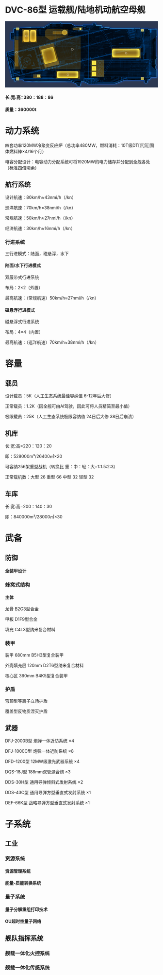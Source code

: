 # DVC-86型 运载舰/陆地机动航空母舰

![](https://github.com/NEANC/OUCDB/blob/master/%E5%8D%95%E4%BD%8D%E8%AE%BE%E5%AE%9A%E9%9B%86/%E6%97%A7%E6%97%B6%E4%BB%A3/%E5%9C%B0%E9%9D%A2/%E5%9B%BE%E5%BA%93/DCV-86%E5%9E%8B%20%E8%BF%90%E8%BD%BD%E8%88%B0.png "DVC-86型运载舰 平面图")

#### 长:宽:高=380：188：86
#### 质量：360000t

# 动力系统
四套功率120MW冷聚变反应炉（总功率480MW，燃料消耗：10T级DT[氘氚]固体燃料棒×4/16个月）

电容分配设计：电容动力分配系统可将1920MW的电力储存并分配到全舰各处（标准四倍囤余）

## 航行系统
设计航速：80km/h≈43nmi/h（/kn）

巡洋航速：70km/h≈38nmi/h（/kn）

常规航速：50km/h≈27nmi/h（/kn）

经济航速：30km/h≈16nmi/h（/kn）

### 行进系统
三行进模式：陆面，磁悬浮，水下

#### 陆面/水下行进模式
双履带式行进系统

布局：2×2（外置）

最高航速：（常规航速）50km/h≈27nmi/h（/kn）

#### 磁悬浮行进模式
磁悬浮式行进系统

布局：4×4（内置）

最高航速：（巡洋航速）70km/h≈38nmi/h（/kn）

# 容量

## 载员
设计载员：5K（人工生态系统最佳容纳值 6-12年后大修）

正常载员：1.2K（因全舰可由AI驾驶，因此可将人员精简至最小值）

极限载员：25K（人工生态系统极限容纳值 24日后大修 38日后崩溃）

## 机库
长:宽:高=220：120：20

即：528000m³/26400㎡×20

可容纳256架重型战机（转换比 重：中：轻：大=1:1.5:2:3）

正常载机数：大型 26 重型 66 中型 32 轻型 32

## 车库
长:宽:高=200：140：30

即：840000m³/28000㎡×30

# 武备

## 防御
#### 全装甲设计
### 蜂窝式结构
#### 主体
龙骨 B2G3型合金

甲板 D1F9型合金

填充 C4L3型纳米复合材料
### 装甲
装甲 680mm B5H3型复合装甲

外壳填充层 120mm D2T6型纳米复合材料

核心区 360mm B4K5型复合装甲
### 护盾
穹顶型等离子立场护盾

覆盖型反物质湮灭护盾

## 武器
DFJ-2000B型 炮弹一体近防系统 ×4

DFJ-1000C型 炮弹一体近防系统 ×8

DFD-1200型 12MW级激光武器系统 ×4

DQS-18J型 188mm双管混合炮 ×3

DDS-30H型 通用导弹倾斜式发射系统 ×2

DDS-43C型 通用导弹方型垂直式发射系统 ×1

DEF-66K型 战略导弹方型垂直式发射系统 ×1

# 子系统
## 工业
### 资源系统
#### 资源管理系统
#### 能量-质能转换系统
### 量子系统
#### 量子分解重组打印技术
#### OU超时空量子网络

## 舰队指挥系统
### 舰载一体化火控系统
### 舰载一体化传感系统
